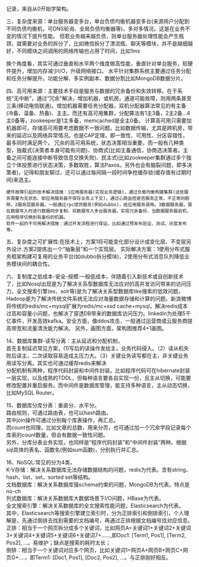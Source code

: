 记录，来自从0开始学架构。

三、复杂度来源：单台服务器变多台，单台负债均衡机器变多台(来源用户分配到不同负债均衡机，可DNS轮询、全局负债均衡器等)，多对多情况。这是在业务不变的情况下提升性能。
但若业务越来越负债，则单台服务器处理性能会产生瓶颈，就需要对业务的拆分了，比如微信拆分了漂流瓶、聊天等模块，并不是越细越好，不同模块之间调用的网络传输也占用了时间，比如1ms

换个角度看，其实可通过垂直和水平两个维度做高性能，垂直针对单台服务，软硬件提升，增加内存减少I/O，升级网络接口。
水平针对集群系统主要通过任务分配和任务分解提升。功能分解、多实例副本、数据分割比如MongoDB数据分片。

四、高可用来源：主要技术手段是服务与数据的冗余备份和失效转移。在于系统“无中断”，通过“冗余”解决，增加机器，或机房。通道可能故障，则用两条甚至三条(移动电信联通)。增加机器需要任务分配器，双机分配器算法常见的有主备(冷备、温备、热备)、主主。而还有高可用集群，分配算法有1主3备，2主2备...4主0备等，zookeeper是1主多备，memcached是全主0备。
    计算高可用只需要加机器即可，存储高可用要考虑数据不一致问题。比如数据传输，尤其是跨机房，带来的延迟以及网络异常情况。也是CAP定理，即一致性、可用性、分区容错性，最多同时满足两个。
    冗余的高可用系统，状态决策相当重要，而一般有几种类型，独裁式(决策者本身可能有问题)、协商式(比如主备通信，协商选决策者。主备之间可能连接中断导致信息交换失败)、民主式(比如zookeeper集群通过多个独立个体投票进行状态决策，多数取胜，算法Paxos。另外也会有脑裂问题，即多决策者)，记得和朋友聊过，还可以通过每间隔一段时间争抢缓存锁(缓存值有过期时间)来选主。
    
    硬件故障引起的技术解决措施：1应用服务器(实现业务逻辑)，通过负载均衡构建集群(这些服务需要为无状态、即应用服务器不保存业务上下文)，通过心跳监控是否服务正常，不正常则剔除。2服务层服务器，一般通过rpc提供服务(例如dubbo)，给应用服务调用。3数据服务器，需在数据写入时进行数据同步复制，将数据写入多台服务器，实现冗余备份，当数据服务器宕机，应用程序切换到有备份的机器。
    软件一起的不可用解决措施：通过开发流程进行保证。比如通过预发布验证、测试、灰度发布等。

五、复杂度之可扩展性:在技术上，方案1将可能变化部分设计成变化层、不变层另外设计.方案2提炼出一个“抽象层”和一个实现层。
实际解决方案：1使用分布式服务框架构建可复用的业务平台(如dubbo拆分模块)，2使用分布式消息队列降低业务模块间的耦合性。

六、复制度之低成本-安全-规模:一般低成本，伴随着引入新技术或自创新技术了，比如Nosql出现是为了解决关系型数据库无法应对的高并发访问带来的访问压力，全文搜索引擎(es、solr等)是为了解决关系型数据库like搜索的低效问题，Hadoop是为了解决传统文件系统无法应对海量数据存储和计算的问题。新浪微博将传统的redis/mc+mysql扩展为redis/mc+ssd cache+mysql，解决redis成本过高和容量小问题，也解决了穿透DB带来的数据库访问压力。linkedin为处理5千亿事件，开发高效kafka。安全方面，像ddos攻击，一般通过运营商或云服务商提高带宽和流量清洗能力解决。
另外，画图方面，架构图推荐4+1画图。

14、数据库集群-读写分离：主从延迟和分配机制，<br>
首先复制延迟常见方案，(1)写后的读操作发给主，业务代码侵入。（2）读从机失败后读主，二次读取容易造成主压力大。（3）关键业务读写都在主，非关键业务用读写分离。其实也可通过缓存redis来解决<br>
分配机制有两种，程序代码封装和中间件封装。比如程序代码可在hibernate封装一层实现，以及成熟的TDDL，但每种语言要各自实现一份，且主从切换，可能要修改配置并重启服务。而中间件是数据库管理，能支持多种语言，主从动态切换，比如MySQL Router。

15、数据库分库分表：垂直分、水平分。<br>
    路由规则，可通过路由表，也可以hash路由。<br>
    其中join操作可通过分别每个库表操作，再汇总。<br>
    而count也同理，比如文章的总数，用来分页，也可通过加一个冗余字段记录每个库表的count数量，但会有数据一致性问题。<br>
    另外，分库分表业务实现，也同样是“程序代码封装”和“中间件封装”两种。根据sql具体的表名、函数名(例如sum函数)，分别执行并汇总。<br>
    
16、NoSQL:常见的分为4类，<br>
    K-V存储：解决关系数据库无法存储数据结构的问题，redis为代表。含有string、hash、list、set、sorted set等结构。<br>
    文档数据库：解决关系数据库强schema约束的问题，MongoDB为代表。特点是no-ch<br>
    列式数据库：解决关系数据库大数据场景下I/O问题，HBase为代表。<br>
    全文搜索引擎：解决关系数据库的全文搜索性能问题，Elasticsearch为代表。<br>
    其中，Elasticsearch等搜索引擎建立索引时，分为正排索引和倒排索引，个人理解是，先通过倒排去找到需要的文档编号，再通过正排根据文档编号找对应信息。<br>
    正排：相当于一个网页拆分成多个关键词，比如网页A=关键词1+关键词2+关键词3+关键词4+关键词5+关键词6+关键词7+......,即Doc1: [Term1, Pos1], [Term2, Pos2], ...。易维护；缺点是搜索的耗时太长；<br>
    倒排：相当于一个关键词对应多个网页，比如关键词1=网页A+网页B+网页C+网页O+....，即Term1: [Doc1, Pos1], [Doc2, Pos2], ...。与正排刚好相反。<br>
    
    

